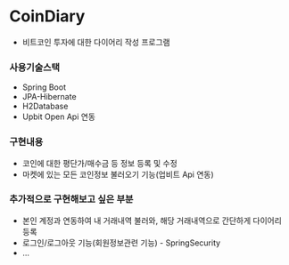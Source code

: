# CoinDiary
* 비트코인 투자에 대한 다이어리 작성 프로그램

### 사용기술스택

* Spring Boot
* JPA-Hibernate
* H2Database
* Upbit Open Api 연동

### 구현내용
* 코인에 대한 평단가/매수금 등 정보 등록 및 수정
* 마켓에 있는 모든 코인정보 불러오기 기능(업비트 Api 연동)

### 추가적으로 구현해보고 싶은 부분
* 본인 계정과 연동하여 내 거래내역 불러와, 해당 거래내역으로 간단하게 다이어리 등록
* 로그인/로그아웃 기능(회원정보관련 기능) - SpringSecurity
* ...

